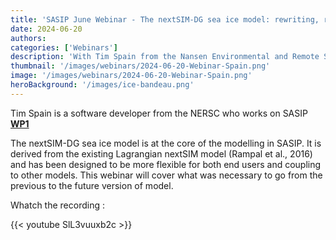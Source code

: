 ```yaml
---
title: 'SASIP June Webinar - The nextSIM-DG sea ice model: rewriting, reusing and refactoring'
date: 2024-06-20
authors:
categories: ['Webinars']
description: 'With Tim Spain from the Nansen Environmental and Remote Sensing Center'
thumbnail: '/images/webinars/2024-06-20-Webinar-Spain.png'  
image: '/images/webinars/2024-06-20-Webinar-Spain.png'
heroBackground: '/images/ice-bandeau.png'
---
```


Tim Spain is a software developer from the NERSC who works on SASIP [**WP1**](https://sasip-climate.github.io/research/work-package-one/)

The nextSIM-DG sea ice model is at the core of the modelling in SASIP. It is derived from the existing Lagrangian nextSIM model (Rampal et al., 2016) and has been designed to be more flexible for both end users and coupling to other models. This webinar will cover what was necessary to go from the previous to the future version of model.
  
Whatch the recording : 

{{< youtube SlL3vuuxb2c >}}   
